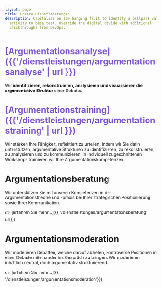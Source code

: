 ```yaml
---
layout: page
title: Unsere Dienstleistungen
description: Capitalize on low hanging fruit to identify a ballpark value added
  activity to beta test. Override the digital divide with additional
  clickthroughs from DevOps.
---
```


<!--
Das kann doch vollkommen weg, oder?
-->

# <span style="color:#805AD5">[Argumentationsanalyse]({{'/dienstleistungen/argumentationsanalyse' | url }}) </span>

Wir **identifizieren, rekonstruieren, analysieren und visualisieren die argumentative Struktur** einer Debatte.

<!--- nicht mehr benötigt
👉 [erfahren Sie mehr...]({{'/dienstleistungen/argumentationsanalyse' | url }})
-->

# <span style="color:#805AD5">[Argumentationstraining]({{'/dienstleistungen/argumentationstraining' | url }}) </span>

Wir stärken Ihre Fähigkeit, reflektiert zu urteilen, indem wir Sie darin unterstützen, argumentative Strukturen zu identifizieren, zu rekonstruieren, zu analysieren und zu kommunizieren. In individuell zugeschnittenen Workshops trainieren wir Ihre Argumentationskompetenzen.

<!--- nicht mehr benötigt
👉 [erfahren Sie mehr...]({{ '/dienstleistungen/argumentationstraining' | url}})
-->

# Argumentationsberatung

Wir unterstützen Sie mit unseren Kompetenzen in der Argumentationstheorie und -praxis bei Ihrer strategischen Positionierung sowie Ihrer Kommunikation.

👉 [erfahren Sie mehr...]({{ '/dienstleistungen/argumentationsberatung' | url}})


# Argumentationsmoderation

Wir moderieren Debatten, welche darauf abzielen, kontroverse Positionen in einer Debatte miteinander ins Gespräch zu bringen. Wir moderieren inhaltlich neutral, doch argumentativ strukturierend.

👉 [erfahren Sie mehr...]({{ '/dienstleistungen/argumentationsmoderation'}})
